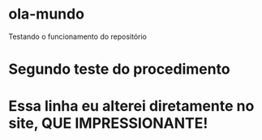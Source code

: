 # ola-mundo
Testando o funcionamento do repositório
<h1>Segundo teste do procedimento<h1>
  
  Essa linha eu alterei diretamente no site, QUE IMPRESSIONANTE!
